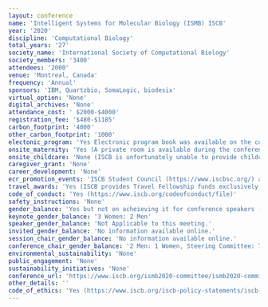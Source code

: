 ```yaml
---
layout: conference 
name: 'Intelligent Systems for Molecular Biology (ISMB) ISCB'
year: '2020'
discipline: 'Computational Biology'
total_years: '27'
society_name: 'International Society of Computational Biology'
society_members: '3400'
attendees: '2000'
venue: 'Montreal, Canada'
frequency: 'Annual'
sponsors: 'IBM, Quartzbio, SomaLogic, biodesix'
virtual_option: 'None'
digital_archives: 'None'
attendance_cost: ' $2000-$4000'
registration_fee: '$480-$1185'
carbon_footprint: '4000'
other_carbon_footprint: '1000'
electonic_program: 'Yes Electronic program book was available on the conference website.'
onsite_maternity: 'Yes (A private room is available during the conference for nursing mothers and others with sensitive personal needs. Please note that this room is not staffed and contains tables, chairs, and a waste basket. A restroom is located nearby. )'
onsite_childcare: 'None (ISCB is unfortunately unable to provide childcare services. Attendees are encouraged to contact their hotel concierge to arrange individual or group childcare. Please check with your hotel well in advance of your arrival date.  Please note that it is the responsibility of the parent(s) and guardians requesting child care services to screen caregivers and to make a determination as to the appropriateness of the caregiver. ISCB does not screen childcare services and assumes no responsibility or liability with respect to these services.)'
caregiver_grant: 'None'
career_development: 'None'
ecr_promotion_events: 'ISCB Student Council (https://www.iscbsc.org/) aim to promote the caree development of young computational biologists through their events. The Student Council conducts coordinated ECR events with ISCB-related events (ISMB, ECCB, ASBCB, ISCB-LA), such as the Student Council Symposium (SCS), European Student Council Symposium (ESCS), Student Council Symposium - Latin America (LA-SCS) and Student Council Symposium - Africa (SCS Africa)'
travel_awards: 'Yes (ISCB provides Travel Fellowship funds exclusively for ISCB student and post doctoral members to attend the annual Pacific Symposium on Biocomputing (PSB), Conference on Research in Computational Molecular Biology (RECOMB), Conference on Intelligent Systems for Molecular Biology (ISMB), the European Conference on Computational Biology (ECCB), and APBioNets International Conference on Computational Biology (InCoB). With the exception of PSB which is regularly held the first week of January in Hawaii, these other conferences typically move around geographically each year, and each are separated by several weeks or several months so as not to overlap. If you are a student or post doc presenting a paper or poster at any of these conferences and you need travel support funds to attend the conference please complete the application process as outlined on each of the conference websites (see conference calendar for links to the respective upcoming conference websites). ISCB fellowships to the annual ISMB conference are primarily supported through grant funds from U.S. government agencies, including the National Science Foundation (NSF), the Department of Energy (DOE), and in some cases the National Institutes of Health/National Institute of General Medical Sciences (NIH/NIGMS). When ISMB is held in conjunction with ECCB additional fellowship funding may be supported through European agencies. As a member society of the Federation of American Societies for Experimental Biology (FASEB), all of ISCBs Society-run annual conferences, ISMB, Rocky, CSHALS, GLBIO, ISCB-Africa, ISCB-Asia, and ISCB-Latin America are also eligible for the Minority Access to Research Careers (MARC) travel fellowship program supported by a long- term grant from the NIH. The MARC funds are exclusively designated for minority scientists who are U.S. citizens or permanent residents (green card holders). Full information on the MARC funding program can be found on the FASEB website at www.faseb.org. Due to limited funds we regret that it is generally not possible to fund all travel fellowship applicants to the above conferences.) '
code_of_conduct: 'Yes (https://www.iscb.org/codeofconduct/file)'
safety_instructions: 'None'
gender_balance: 'Yes but not on acheieving it for conference speakers (https://www.iscb.org/iscb-committees/edi-comm)'
keynote_gender_balance: '3 Women: 2 Men'
speaker_gender_balance: 'Not Applicable to this meeting.'
invited_gender_balance: 'No information available online.'
session_chair_gender_balance: 'No information available online.'
conference_chair_gender_balance: '2 Men: 1 Women, Steering Committee: 7 Women: 5 Men'
environmental_sustainability: 'None'
public_engagement: 'None'
sustainability_initiatives: 'None'
conference_url: 'https://www.iscb.org/ismb2020-committee/ismb2020-committees#steering'
other_details: ''
code_of_ethics: 'Yes (https://www.iscb.org/iscb-policy-statements/iscb-code-of-ethics-and-professional-conduct)'
---
```

